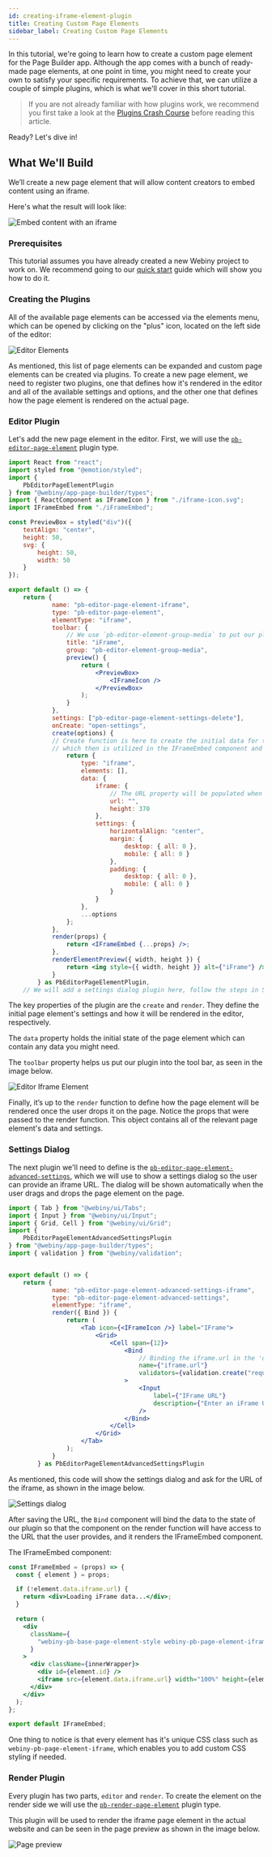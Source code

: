 ```yaml
---
id: creating-iframe-element-plugin
title: Creating Custom Page Elements
sidebar_label: Creating Custom Page Elements
---
```


In this tutorial, we're going to learn how to create a custom page element for the Page Builder app. Although the app comes with a bunch of ready-made page elements, at one point in time, you might need to create your own to satisfy your specific requirements. To achieve that, we can utilize a couple of simple plugins, which is what we'll cover in this short tutorial.

> If you are not already familiar with how plugins work, we recommend
> you first take a look at the [Plugins Crash Course](/docs/developer-tutorials/plugins-crash-course) before reading this article.

Ready? Let's dive in!

## What We'll Build

We’ll create a new page element that will allow content creators to embed content using an iframe.

Here's what the result will look like:

![Embed content with an iframe](/img/webiny-apps/page-builder/development/development/plugin-reference/editor/iframe/iframe-plugin.png)


### Prerequisites

This tutorial assumes you have already created a new Webiny project to work on. We recommend going to our [quick start](/docs/get-started/quick-start.md) guide which will show you how to do it.

### Creating the Plugins

All of the available page elements can be accessed via the elements menu, which can be opened by clicking on the "plus" icon, located on the left side of the editor:


![Editor Elements](/img/webiny-apps/page-builder/development/development/plugin-reference/editor/iframe/editor-elements.png)


As mentioned, this list of page elements can be expanded and custom page elements can be created via plugins. To create a new page element, we need to register two plugins, one that defines how it's rendered in the editor and all of the available settings and options, and the other one that defines how the page element is rendered on the actual page.

### Editor Plugin

Let's add the new page element in the editor.
First, we will use the [`pb-editor-page-element`](/docs/webiny-apps/page-builder/development/plugins-reference/app#pb-editor-page-element) plugin type.


```jsx
import React from "react";
import styled from "@emotion/styled";
import {
    PbEditorPageElementPlugin
} from "@webiny/app-page-builder/types";
import { ReactComponent as IFrameIcon } from "./iframe-icon.svg";
import IFrameEmbed from "./iFrameEmbed";

const PreviewBox = styled("div")({
    textAlign: "center",
    height: 50,
    svg: {
        height: 50,
        width: 50
    }
});

export default () => {
    return {
            name: "pb-editor-page-element-iframe",
            type: "pb-editor-page-element",
            elementType: "iframe",
            toolbar: {
                // We use `pb-editor-element-group-media` to put our plugin into the Media group.
                title: "iFrame",
                group: "pb-editor-element-group-media",
                preview() {
                    return (
                        <PreviewBox>
                            <IFrameIcon />
                        </PreviewBox>
                    );
                }
            },
            settings: ["pb-editor-page-element-settings-delete"],
            onCreate: "open-settings",
            create(options) {
            // Create function is here to create the initial data for the page element,
            // which then is utilized in the IFrameEmbed component and in the settings dialog.
                return {
                    type: "iframe",
                    elements: [],
                    data: {
                        iframe: {
                            // The URL property will be populated when user enters the URL in the settings dialog.
                            url: "",
                            height: 370
                        },
                        settings: {
                            horizontalAlign: "center",
                            margin: {
                                desktop: { all: 0 },
                                mobile: { all: 0 }
                            },
                            padding: {
                                desktop: { all: 0 },
                                mobile: { all: 0 }
                            }
                        }
                    },
                    ...options
                };
            },
            render(props) {
                return <IFrameEmbed {...props} />;
            },
            renderElementPreview({ width, height }) {
                return <img style={{ width, height }} alt={"iFrame"} />;
            }
        } as PbEditorPageElementPlugin,
    // We will add a settings dialog plugin here, follow the steps in Settings dialog section below.
```

The key properties of the plugin are the `create` and `render`. They define the initial page element's settings and how it will be rendered in the editor, respectively.

The `data` property holds the initial state of the page element which can contain any data you might need.

The `toolbar` property helps us put our plugin into the tool bar, as seen in the image below.
<!-- The `settings` which it is used to append settings to your page element. -->
![Editor Iframe Element](/img/webiny-apps/page-builder/development/development/plugin-reference/editor/iframe/editor-iframe-plugin.png)

Finally, it’s up to the `render` function to define how the page element will be rendered once the user drops it on the page.
Notice the props that were passed to the render function. This object contains all of the relevant page element's data and settings.

### Settings Dialog

The next plugin we'll need to define is the [`pb-editor-page-element-advanced-settings`](/docs/webiny-apps/page-builder/development/plugins-reference/app#pb-editor-page-element-advanced-settings), which we will use to show a settings dialog so the user can provide an iframe URL. The dialog will be shown automatically when the user drags and drops the page element on the page.

```jsx
import { Tab } from "@webiny/ui/Tabs";
import { Input } from "@webiny/ui/Input";
import { Grid, Cell } from "@webiny/ui/Grid";
import {
    PbEditorPageElementAdvancedSettingsPlugin
} from "@webiny/app-page-builder/types";
import { validation } from "@webiny/validation";


export default () => {
    return {
            name: "pb-editor-page-element-advanced-settings-iframe",
            type: "pb-editor-page-element-advanced-settings",
            elementType: "iframe",
            render({ Bind }) {
                return (
                    <Tab icon={<IFrameIcon />} label="IFrame">
                        <Grid>
                            <Cell span={12}>
                                <Bind
                                    // Binding the iframe.url in the 'data' property
                                    name={"iframe.url"}
                                    validators={validation.create("required,url")}
                                >
                                    <Input
                                        label={"IFrame URL"}
                                        description={"Enter an iFrame URL"}
                                    />
                                </Bind>
                            </Cell>
                        </Grid>
                    </Tab>
                );
            }
        } as PbEditorPageElementAdvancedSettingsPlugin
```

As mentioned, this code will show the settings dialog and ask for the URL of the iframe, as shown in the image below.

![Settings dialog](/img/webiny-apps/page-builder/development/development/plugin-reference/editor/iframe/settings-dialog.png)

After saving the URL, the `Bind` component will bind the data to the state of our plugin so that the component on the render function will have access to the URL that the user provides, and it renders the IFrameEmbed component.

The IFrameEmbed component:

```jsx
const IFrameEmbed = (props) => {
  const { element } = props;

  if (!element.data.iframe.url) {
    return <div>Loading iFrame data...</div>;
  }

  return (
    <div
      className={
        "webiny-pb-base-page-element-style webiny-pb-page-element-iframe " + outerWrapper
      }
    >
      <div className={innerWrapper}>
        <div id={element.id} />
        <iframe src={element.data.iframe.url} width="100%" height={element.data.iframe.height} />
      </div>
    </div>
  );
};

export default IFrameEmbed;
```

One thing to notice is that every element has it's unique CSS class such as `webiny-pb-page-element-iframe`, which enables you to add custom CSS styling if needed.

### Render Plugin

Every plugin has two parts, `editor` and `render`. To create the element on the render side we will use the
[`pb-render-page-element`](/docs/webiny-apps/page-builder/development/plugins-reference/app#pb-render-page-element)
plugin type.

This plugin will be used to render the iframe page element in the actual website and can be seen in the page preview as shown in the image below.

![Page preview](/img/webiny-apps/page-builder/development/development/plugin-reference/editor/iframe/page-preview.png)

